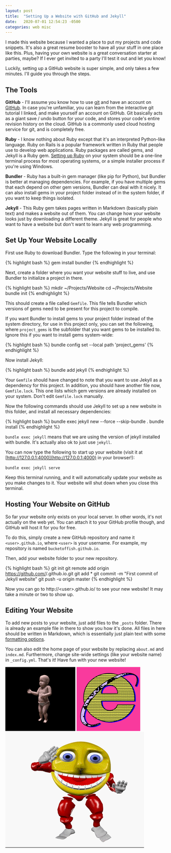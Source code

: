 ```yaml
---
layout: post
title:  "Setting Up a Website with GitHub and Jekyll"
date:   2020-07-01 12:54:23 -0500
categories: web misc
---
```

I made this website because I wanted a place to put my projects and code snippets. It's also a great resume booster to have all your stuff in one place like this. Plus, having your own website is a great conversation starter at parties, maybe? If I ever get invited to a party I'll test it out and let you know!

Luckily, setting up a GitHub website is super simple, and only takes a few minutes. I'll guide you through the steps.

## The Tools

**GitHub** - I'll assume you know how to use [git][git-tutorial] and have an account on [GitHub][github]. In case you're unfamiliar, you can learn from the interactive git tutorial I linked, and make yourself an account on GitHub. Git basically acts as a giant save / undo button for your code, and stores your code's entire revision history on the cloud. GitHub is a commonly used cloud hosting service for git, and is completely free.

**Ruby** - I know nothing about Ruby except that it's an interpreted Python-like language. Ruby on Rails is a popular framework written in Ruby that people use to develop web applications. Ruby packages are called gems, and Jekyll is a Ruby gem. [Setting up Ruby][ruby-install] on your system should be a one-line terminal process for most operating systems, or a simple installer process if you're using Windows.

**Bundler** - Ruby has a built-in gem manager (like pip for Python), but Bundler is better at managing dependencies. For example, if you have multiple gems that each depend on other gem versions, Bundler can deal with it nicely. It can also install gems in your project folder instead of in the system folder, if you want to keep things isolated.

**Jekyll** - This Ruby gem takes pages written in Markdown (basically plain text) and makes a website out of them. You can change how your website looks just by downloading a different theme. Jekyll is great for people who want to have a website but don't want to learn any web programming.

## Set Up Your Website Locally

First use Ruby to download Bundler. Type the following in your terminal:

{% highlight bash %}
gem install bundler
{% endhighlight %}

Next, create a folder where you want your website stuff to live, and use Bundler to initialize a project in there.

{% highlight bash %}
mkdir ~/Projects/Website
cd ~/Projects/Website
bundle init
{% endhighlight %}

This should create a file called `Gemfile`. This file tells Bundler which versions of gems need to be present for this project to compile.

If you want Bundler to install gems to your project folder instead of the system directory, for use in this project only, you can set the following, where `project_gems` is the subfolder that you want gems to be installed to. Ignore this if you want to install gems system-wide:

{% highlight bash %}
bundle config set --local path 'project_gems'
{% endhighlight %}

Now install Jekyll:

{% highlight bash %}
bundle add jekyll
{% endhighlight %}

Your `Gemfile` should have changed to note that you want to use Jekyll as a dependency for this project. In addition, you should have another file now, `Gemfile.lock`. This one lists which gem versions are already installed on your system. Don't edit `Gemfile.lock` manually.

Now the following commands should use Jekyll to set up a new website in this folder, and install all necessary dependencies:

{% highlight bash %}
bundle exec jekyll new --force --skip-bundle .
bundle install
{% endhighlight %}

`bundle exec jekyll` means that we are using the version of jekyll installed with bundle. It's actually also ok to just use `jekyll`.

You can now type the following to start up your website (visit it at [http://127.0.0.1:4000](http://127.0.0.1:4000) in your browser!):

`bundle exec jekyll serve`

Keep this terminal running, and it will automatically update your website as you make changes to it. Your website will shut down when you close this terminal.

## Hosting Your Website on GitHub

So far your website only exists on your local server. In other words, it's not actually on the web yet. You can attach it to your GitHub profile though, and GitHub will host it for you for free.

To do this, simply create a new GitHub repository and name it `<user>.github.io`, where `<user>` is your username. For example, my repository is named `bucketoffish.github.io`.

Then, add your website folder to your new repository.

{% highlight bash %}
git init
git remote add origin https://github.com/<user>/<user>.github.io.git
git add *
git commit -m "First commit of Jekyll website"
git push -u origin master
{% endhighlight %}

Now you can go to http://\<user\>.github.io/ to see your new website! It may take a minute or two to show up.

## Editing Your Website

To add new posts to your website, just add files to the `_posts` folder. There is already an example file in there to show you how it's done. All files in here should be written in Markdown, which is essentially just plain text with some [formatting options][markdown].

You can also edit the home page of your website by replacing `about.md` and `index.md`. Furthermore, change site-wide settings (like your website name) in `_config.yml`. That's it! Have fun with your new website!

![look at him go](/img/dancing_baby.gif)
![surfing the web](/img/win_explorer.gif)
![don't do drugs thx](/img/smiley.gif)

[git-tutorial]: https://learngitbranching.js.org/
[github]: https://github.com/
[ruby-install]: https://www.ruby-lang.org/en/documentation/installation/
[markdown]: https://www.markdownguide.org/cheat-sheet/
